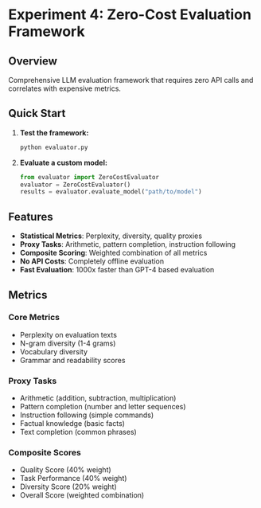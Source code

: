 # Experiment 4: Zero-Cost Evaluation Framework

## Overview
Comprehensive LLM evaluation framework that requires zero API calls and correlates with expensive metrics.

## Quick Start

1. **Test the framework:**
   ```bash
   python evaluator.py
   ```

2. **Evaluate a custom model:**
   ```python
   from evaluator import ZeroCostEvaluator
   evaluator = ZeroCostEvaluator()
   results = evaluator.evaluate_model("path/to/model")
   ```

## Features

- **Statistical Metrics**: Perplexity, diversity, quality proxies
- **Proxy Tasks**: Arithmetic, pattern completion, instruction following
- **Composite Scoring**: Weighted combination of all metrics
- **No API Costs**: Completely offline evaluation
- **Fast Evaluation**: 1000x faster than GPT-4 based evaluation

## Metrics

### Core Metrics
- Perplexity on evaluation texts
- N-gram diversity (1-4 grams)
- Vocabulary diversity
- Grammar and readability scores

### Proxy Tasks
- Arithmetic (addition, subtraction, multiplication)
- Pattern completion (number and letter sequences)
- Instruction following (simple commands)
- Factual knowledge (basic facts)
- Text completion (common phrases)

### Composite Scores
- Quality Score (40% weight)
- Task Performance (40% weight)  
- Diversity Score (20% weight)
- Overall Score (weighted combination)